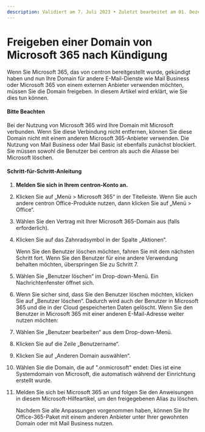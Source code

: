 ```yaml
---
description: Validiert am 7. Juli 2023 • Zuletzt bearbeitet am 01. Dezember 2023
---
```


# Freigeben einer Domain von Microsoft 365 nach Kündigung

Wenn Sie Microsoft 365, das von centron bereitgestellt wurde, gekündigt haben und nun Ihre Domain für andere E-Mail-Dienste wie Mail Business oder Microsoft 365 von einem externen Anbieter verwenden möchten, müssen Sie die Domain freigeben. In diesem Artikel wird erklärt, wie Sie dies tun können.

#### Bitte Beachten

Bei der Nutzung von Microsoft 365 wird Ihre Domain mit Microsoft verbunden. Wenn Sie diese Verbindung nicht entfernen, können Sie diese Domain nicht mit einem anderen Microsoft 365-Anbieter verwenden. Die Nutzung von Mail Business oder Mail Basic ist ebenfalls zunächst blockiert. Sie müssen sowohl die Benutzer bei centron als auch die Aliasse bei Microsoft löschen.

#### Schritt-für-Schritt-Anleitung

1. **Melden Sie sich in Ihrem centron-Konto an.**
2. Klicken Sie auf „Menü > Microsoft 365“ in der Titelleiste. Wenn Sie auch andere centron Office-Produkte nutzen, dann klicken Sie auf „Menü > Office“.
3. Wählen Sie den Vertrag mit Ihrer Microsoft 365-Domain aus (falls erforderlich).
4.  Klicken Sie auf das Zahnradsymbol in der Spalte „Aktionen“.

    Wenn Sie den Benutzer löschen möchten, fahren Sie mit dem nächsten Schritt fort. Wenn Sie den Benutzer für eine andere Verwendung behalten möchten, überspringen Sie zu Schritt 7.
5. Wählen Sie „Benutzer löschen“ im Drop-down-Menü. Ein Nachrichtenfenster öffnet sich.
6. Wenn Sie sicher sind, dass Sie den Benutzer löschen möchten, klicken Sie auf „Benutzer löschen“. Dadurch wird auch der Benutzer in Microsoft 365 und die in der Cloud gespeicherten Daten gelöscht. Wenn Sie den Benutzer in Microsoft 365 mit einer anderen E-Mail-Adresse weiter nutzen möchten:
7. Wählen Sie „Benutzer bearbeiten“ aus dem Drop-down-Menü.
8. Klicken Sie auf die Zeile „Benutzername“.
9. Klicken Sie auf „Anderen Domain auswählen“.
10. Wählen Sie die Domain, die auf ".onmicrosoft" endet: Dies ist eine Systemdomain von Microsoft, die automatisch während der Einrichtung erstellt wurde.
11. Melden Sie sich bei Microsoft 365 an und folgen Sie den Anweisungen in diesem Microsoft-Hilfeartikel, um den freigegebenen Alias zu löschen.

    Nachdem Sie alle Anpassungen vorgenommen haben, können Sie Ihr Office-365-Paket mit einem anderen Anbieter unter Ihrer gewohnten Domain oder mit Mail Business nutzen.

